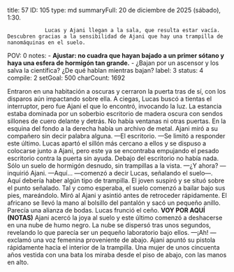 title:          57
ID:             105
type:           md
summaryFull:    20 de diciembre de 2025 (sábado), 1:30.
                
                Lucas y Ajani llegan a la sala, que resulta estar vacía. Descubren gracias a la sensibilidad de Ajani que hay una trampilla de nanomáquinas en el suelo.
POV:            0
notes:          - **Ajustar: no cuadra que hayan bajado a un primer sótano y haya una esfera de hormigón tan grande.**
                - ¿Bajan por un ascensor y los salva la científica? ¿De qué hablan mientras bajan?
label:          3
status:         4
compile:        2
setGoal:        500
charCount:      1692


Entraron en una habitación a oscuras y cerraron la puerta tras de sí, con los disparos aún impactando sobre ella.
A ciegas, Lucas buscó a tientas el interruptor, pero fue Ajani el que lo encontró, invocando la luz.
La estancia estaba dominada por un soberbio escritorio de madera oscura con sendos sillones de cuero delante y detrás. No había ventanas ni otras puertas. En la esquina del fondo a la derecha había un archivo de metal.
Ajani miró a su compañero sin decir palabra alguna.
—El escritorio. —Se limitó a responder este último.
Lucas apartó el sillón más cercano a ellos y se dispuso a colocarse junto a Ajani, pero este ya se encontraba empujando el pesado escritorio contra la puerta sin ayuda.
Debajo del escritorio no había nada. Sólo un suelo de hormigón desnudo, sin trampillas a la vista.
—¿Y ahora? —inquirió Ajani.
—Aquí... —comenzó a decir Lucas, señalando el suelo—. Aquí debería haber algún tipo de trampilla.
El joven suspiró y se situó sobre el punto señalado. Tal y como esperaba, el suelo comenzó a bailar bajo sus pies, mareándolo. Miró al Ajani y asintió antes de retroceder rápidamente.
El africano se llevó la mano al bolsillo del pantalón y sacó un pequeño anillo. Parecía una alianza de bodas. Lucas frunció el ceño.
**VOY POR AQUÍ (NOTAS)**
Ajani acercó la joya al suelo y este último comenzó a deshacerse en una nube de humo negro. La nube se dispersó tras unos segundos, revelando lo que parecía ser un pequeño laboratorio bajo ellos.
—¡Ah! —exclamó una voz femenina proveniente de abajo. Ajani apuntó su pistola rápidamente hacia el interior de la trampilla.
Una mujer de unos cincuenta años vestida con una bata los miraba desde el piso de abajo, con las manos en alto.
